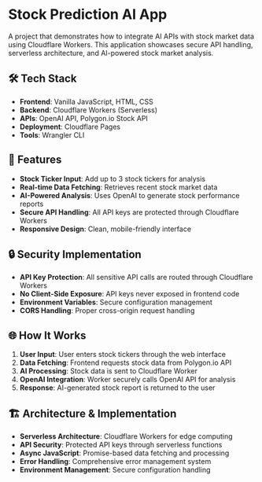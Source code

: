 # Stock Prediction AI App

A project that demonstrates how to integrate AI APIs with stock market data using Cloudflare Workers. This application showcases secure API handling, serverless architecture, and AI-powered stock market analysis.

## 🛠️ Tech Stack

- **Frontend**: Vanilla JavaScript, HTML, CSS
- **Backend**: Cloudflare Workers (Serverless)
- **APIs**: OpenAI API, Polygon.io Stock API
- **Deployment**: Cloudflare Pages
- **Tools**: Wrangler CLI

## 🚀 Features

- **Stock Ticker Input**: Add up to 3 stock tickers for analysis
- **Real-time Data Fetching**: Retrieves recent stock market data
- **AI-Powered Analysis**: Uses OpenAI to generate stock performance reports
- **Secure API Handling**: All API keys are protected through Cloudflare Workers
- **Responsive Design**: Clean, mobile-friendly interface

## 🔒 Security Implementation

- **API Key Protection**: All sensitive API calls are routed through Cloudflare Workers
- **No Client-Side Exposure**: API keys never exposed in frontend code
- **Environment Variables**: Secure configuration management
- **CORS Handling**: Proper cross-origin request handling

## 🌐 How It Works

1. **User Input**: User enters stock tickers through the web interface
2. **Data Fetching**: Frontend requests stock data from Polygon.io API
3. **AI Processing**: Stock data is sent to Cloudflare Worker
4. **OpenAI Integration**: Worker securely calls OpenAI API for analysis
5. **Response**: AI-generated stock report is returned to the user

## 🏗️ Architecture & Implementation

- **Serverless Architecture**: Cloudflare Workers for edge computing
- **API Security**: Protected API keys through serverless functions
- **Async JavaScript**: Promise-based data fetching and processing
- **Error Handling**: Comprehensive error management system
- **Environment Management**: Secure configuration handling
